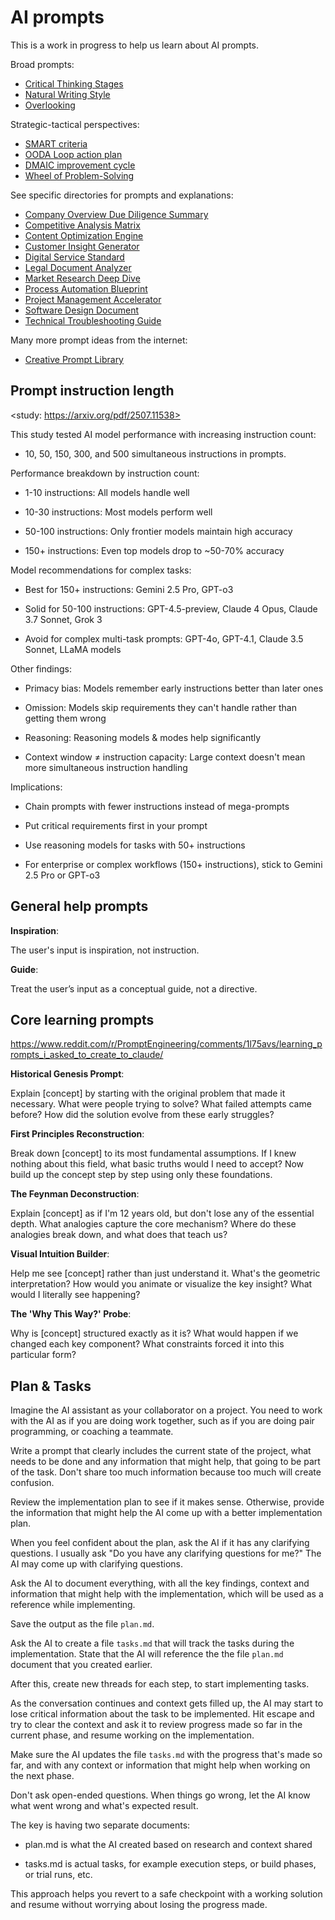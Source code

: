 # AI prompts

This is a work in progress to help us learn about AI prompts.

Broad prompts:

- [Critical Thinking Stages](prompts/critical-thinking-stages/)
- [Natural Writing Style](prompts/natural-writing-style/)
- [Overlooking](prompts/overlooking/)

Strategic-tactical perspectives:

- [SMART criteria](prompts/smart-critera/)
- [OODA Loop action plan](prompts/ooda-loop-action-plan/)
- [DMAIC improvement cycle](prompts/dmaic-improvement-cycle/)
- [Wheel of Problem-Solving](prompts/wheel-of-problem-solving/)

See specific directories for prompts and explanations:

- [Company Overview Due Diligence Summary](prompts/company-overview-due-diligence-summary/)
- [Competitive Analysis Matrix](prompts/competitive-analysis-matrix/)
- [Content Optimization Engine](prompts/content-optimization-engine/)
- [Customer Insight Generator](prompts/customer-insight-generator/)
- [Digital Service Standard](prompts/digital-service-standard/)
- [Legal Document Analyzer](prompts/legal-document-analyzer/)
- [Market Research Deep Dive](prompts/market-research-deep-dive/)
- [Process Automation Blueprint](prompts/process-automation-blueprint/)
- [Project Management Accelerator](prompts/project-management-accelerator/)
- [Software Design Document](prompts/software-design-document/)
- [Technical Troubleshooting Guide](prompts/technical-troubleshooting-guide/)

Many more prompt ideas from the internet:

- [Creative Prompt Library](https://rehanrc.com/Interesting_Prompt_Use_Cases_2/index.html)

## Prompt instruction length

<study: https://arxiv.org/pdf/2507.11538>

This study tested AI model performance with increasing instruction count: 

- 10, 50, 150, 300, and 500 simultaneous instructions in prompts.

Performance breakdown by instruction count:

- 1-10 instructions: All models handle well

- 10-30 instructions: Most models perform well

- 50-100 instructions: Only frontier models maintain high accuracy

- 150+ instructions: Even top models drop to ~50-70% accuracy

Model recommendations for complex tasks:

- Best for 150+ instructions: Gemini 2.5 Pro, GPT-o3

- Solid for 50-100 instructions: GPT-4.5-preview, Claude 4 Opus, Claude 3.7 Sonnet, Grok 3

- Avoid for complex multi-task prompts: GPT-4o, GPT-4.1, Claude 3.5 Sonnet, LLaMA models

Other findings:

- Primacy bias: Models remember early instructions better than later ones

- Omission: Models skip requirements they can't handle rather than getting them wrong

- Reasoning: Reasoning models & modes help significantly

- Context window ≠ instruction capacity: Large context doesn't mean more simultaneous instruction handling

Implications:

- Chain prompts with fewer instructions instead of mega-prompts

- Put critical requirements first in your prompt

- Use reasoning models for tasks with 50+ instructions

- For enterprise or complex workflows (150+ instructions), stick to Gemini 2.5 Pro or GPT-o3

## General help prompts

**Inspiration**:

The user's input is inspiration, not instruction.

**Guide**:

Treat the user’s input as a conceptual guide, not a directive.

## Core learning prompts

<https://www.reddit.com/r/PromptEngineering/comments/1l75avs/learning_prompts_i_asked_to_create_to_claude/>

**Historical Genesis Prompt**:

Explain [concept] by starting with the original problem that made it necessary. What were people trying to solve? What failed attempts came before? How did the solution evolve from these early struggles?

**First Principles Reconstruction**:

Break down [concept] to its most fundamental assumptions. If I knew nothing about this field, what basic truths would I need to accept? Now build up the concept step by step using only these foundations.

**The Feynman Deconstruction**:

Explain [concept] as if I'm 12 years old, but don't lose any of the essential depth. What analogies capture the core mechanism? Where do these analogies break down, and what does that teach us?

**Visual Intuition Builder**:

Help me see [concept] rather than just understand it. What's the geometric interpretation? How would you animate or visualize the key insight? What would I literally see happening?

**The 'Why This Way?' Probe**:

Why is [concept] structured exactly as it is? What would happen if we changed each key component? What constraints forced it into this particular form?

## Plan & Tasks

Imagine the AI assistant as your collaborator on a project. You need to work
with the AI as if you are doing work together, such as if you are doing pair
programming, or coaching a teammate.

Write a prompt that clearly includes the current state of the project, what
needs to be done and any information that might help, that going to be part of
the task. Don't share too much information because too much will create
confusion.

Review the implementation plan to see if it makes sense. Otherwise, provide the
information that might help the AI come up with a better implementation plan.

When you feel confident about the plan, ask the AI if it has any clarifying
questions. I usually ask "Do you have any clarifying questions for me?" The AI
may come up with clarifying questions.

Ask the AI to document everything, with all the key findings, context and
information that might help with the implementation, which will be used as a
reference while implementing.

Save the output as the file `plan.md`.

Ask the AI to create a file `tasks.md` that will track the tasks during the
implementation. State that the AI will reference the the file `plan.md` document
that you created earlier.

After this, create new threads for each step, to start implementing tasks.

As the conversation continues and context gets filled up, the AI may start to
lose critical information about the task to be implemented. Hit escape and try
to clear the context and ask it to review progress made so far in the current
phase, and resume working on the implementation.

Make sure the AI updates the file `tasks.md` with the progress that's made so
far, and with any context or information that might help when working on the
next phase.

Don't ask open-ended questions. When things go wrong, let the AI know what went
wrong and what's expected result.

The key is having two separate documents:

- plan.md is what the AI created based on research and context shared

- tasks.md is actual tasks, for example execution steps, or build phases, or trial runs, etc.

This approach helps you revert to a safe checkpoint with a working solution and
resume without worrying about losing the progress made.
